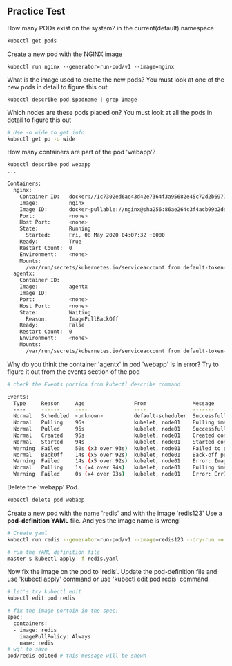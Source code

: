 ## Practice Test

How many PODs exist on the system?
in the current(default) namespace

```bash
kubectl get pods
```

Create a new pod with the NGINX image

```
kubectl run nginx --generator=run-pod/v1 --image=nginx
```

What is the image used to create the new pods?
You must look at one of the new pods in detail to figure this out

```
kubectl describe pod $podname | grep Image
```

Which nodes are these pods placed on?
You must look at all the pods in detail to figure this out

```bash
# Use -o wide to get info.
kubectl get po -o wide
```

How many containers are part of the pod 'webapp'?

```bash
kubectl describe pod webapp
...

Containers:
  nginx:
    Container ID:   docker://1c7302ed6ae43d42e7364f3a95682e45c72d2b69773d630e113dd85bb7d9e50f
    Image:          nginx
    Image ID:       docker-pullable://nginx@sha256:86ae264c3f4acb99b2dee4d0098c40cb8c46dcf9e1148f05d3a51c4df6758c12
    Port:           <none>
    Host Port:      <none>
    State:          Running
      Started:      Fri, 08 May 2020 04:07:32 +0000
    Ready:          True
    Restart Count:  0
    Environment:    <none>
    Mounts:
      /var/run/secrets/kubernetes.io/serviceaccount from default-token-w9chd (ro)
  agentx:
    Container ID:
    Image:          agentx
    Image ID:
    Port:           <none>
    Host Port:      <none>
    State:          Waiting
      Reason:       ImagePullBackOff
    Ready:          False
    Restart Count:  0
    Environment:    <none>
    Mounts:
      /var/run/secrets/kubernetes.io/serviceaccount from default-token-w9chd (ro)
```


Why do you think the container 'agentx' in pod 'webapp' is in error?
Try to figure it out from the events section of the pod

```bash
# check the Events portion from kubectl describe command

Events:
  Type     Reason     Age                From               Message
  ----     ------     ----               ----               -------
  Normal   Scheduled  <unknown>          default-scheduler  Successfully assigned default/webapp to node01
  Normal   Pulling    96s                kubelet, node01    Pulling image "nginx"
  Normal   Pulled     95s                kubelet, node01    Successfully pulled image "nginx"
  Normal   Created    95s                kubelet, node01    Created container nginx
  Normal   Started    94s                kubelet, node01    Started container nginx
  Warning  Failed     50s (x3 over 93s)  kubelet, node01    Failed to pull image "agentx": rpc error: code= Unknown desc = Error response from daemon: pull access denied for agentx, repository does not exist or may require 'docker login'
  Normal   BackOff    14s (x5 over 92s)  kubelet, node01    Back-off pulling image "agentx"
  Warning  Failed     14s (x5 over 92s)  kubelet, node01    Error: ImagePullBackOff
  Normal   Pulling    1s (x4 over 94s)   kubelet, node01    Pulling image "agentx"
  Warning  Failed     0s (x4 over 93s)   kubelet, node01    Error: ErrImagePull

```

Delete the 'webapp' Pod.

```bash
kubectl delete pod webapp
```

Create a new pod with the name 'redis' and with the image 'redis123'
Use a **pod-definition YAML** file. And yes the image name is wrong!

```bash
# Create yaml
kubectl run redis --generator=run-pod/v1 --image=redis123 --dry-run -o yaml > redis.yaml

# run the YAML definition file
master $ kubectl apply -f redis.yaml

```

Now fix the image on the pod to 'redis'.
Update the pod-definition file and use 'kubectl apply' command or use 'kubectl edit pod redis' command.

```bash
# let's try kubectl edit
kubectl edit pod redis

# fix the image portoin in the spec:
spec:
  containers:
  - image: redis
    imagePullPolicy: Always
    name: redis
# wq! to save
pod/redis edited # this message will be shown

```
